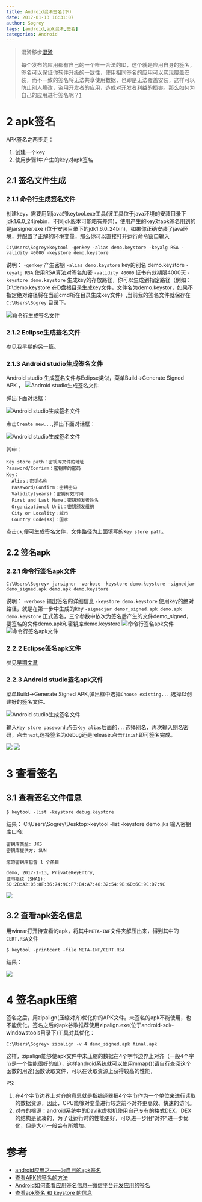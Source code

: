 ```yaml
---
title: Android混淆签名(下)
date: 2017-01-13 16:31:07
author: Sogrey
tags: [android,apk混淆,签名]
categories: Android
---
```


> 混淆移步[混淆](https://sogrey.github.io/article/Android%E6%B7%B7%E6%B7%86%E7%AD%BE%E5%90%8D%EF%BC%88%E4%B8%8A%EF%BC%89/)
> 
> 每个发布的应用都有自己的一个唯一合法的ID，这个就是应用自身的签名，签名可以保证你软件升级的一致性，使用相同签名的应用可以实现覆盖安装，而不一致的签名将无法共享使用数据，也即是无法覆盖安装，这样可以防止别人篡改，盗用开发者的应用，造成对开发者利益的损害。那么如何为自己的应用进行签名呢？[1](http://blog.sina.com.cn/s/blog_694394d30102vp3i.html)

<!-- more -->

# 2 apk签名

APK签名之两步走：

1. 创建一个key
2. 使用步骤1中产生的key对apk签名

## 2.1 签名文件生成
### 2.1.1 命令行生成签名文件
创建key，需要用到java的keytool.exe工具(该工具位于java环境的安装目录下jdk1.6.0_24jrebin，不同jdk版本可能略有差异)，使用产生的key对apk签名用到的是jarsigner.exe (位于安装目录下的jdk1.6.0_24bin)，如果你正确安装了java环境，并配置了正解的环境变量，那么你可以直接打开运行命令窗口输入

	C:\Users\Sogrey>keytool -genkey -alias demo.keystore -keyalg RSA -validity 40000 -keystore demo.keystore

说明： `-genkey` 产生密钥
`-alias demo.keystore` key的别名 demo.keystore
`-keyalg RSA` 使用RSA算法对签名加密
`-validity 40000` 证书有效期限4000天
`-keystore demo.keystore` 生成key的存放路径，你可以生成到指定路径（例如：D:\demo.keystore 在D盘根目录生成key文件，文件名为demo.keystor，如果不指定绝对路径将在当前cmd所在目录生成key文件）,当前我的签名文件就保存在 `C:\Users\Sogrey` 目录下。

![命令行生成签名文件](https://cdn.jsdelivr.net/gh/sogrey/cdn/imgs/2017-01-13_221026.jpg)

### 2.1.2 Eclipse生成签名文件
参见我早期的[另一篇](http://blog.sina.com.cn/s/blog_694394d30102w4i9.html)。
### 2.1.3 Android studio生成签名文件
Android studio 生成签名文件与Eclipse类似，菜单Build->Generate Signed APK ，
![Android studio生成签名文件](https://cdn.jsdelivr.net/gh/sogrey/cdn/imgs/%E5%9B%BE%E7%89%871.jpg)

弹出下面对话框：

![Android studio生成签名文件](https://cdn.jsdelivr.net/gh/sogrey/cdn/imgs/2017-01-13_223909.jpg)

点击`Create new...`,弹出下面对话框：

![Android studio生成签名文件](https://cdn.jsdelivr.net/gh/sogrey/cdn/imgs/2017-01-13_224524.jpg)

其中：

	Key store path：密钥库文件的地址 
	Password/Confirm：密钥库的密码 
	Key： 
	  Alias：密钥名称 
	  Password/Confirm：密钥密码 
	  Validity(years)：密钥有效时间 
	  First and Last Name：密钥颁发者姓名 
	  Organizational Unit：密钥颁发组织 
	  City or Locality：城市 
	  Country Code(XX)：国家 
点击`ok`,便可生成签名文件，文件路径为上面填写的`Key store path`。


## 2.2 签名apk
### 2.2.1 命令行签名apk文件

	C:\Users\Sogrey> jarsigner -verbose -keystore demo.keystore -signedjar demo_signed.apk demo.apk demo.keystore

说明： `-verbose` 输出签名的详细信息
`-keystore demo.keystore` 使用key的绝对路径，就是在第一步中生成的key
`-signedjar demor_signed.apk demo.apk demo.keystore` 正式签名，三个参数中依次为签名后产生的文件demo_signed，要签名的文件demo.apk和密钥库demo.keystore
![命令行签名apk文件](https://cdn.jsdelivr.net/gh/sogrey/cdn/imgs/2017-01-13_222555.jpg)
![命令行签名apk文件](https://cdn.jsdelivr.net/gh/sogrey/cdn/imgs/2017-01-13_222730.jpg)
### 2.2.2 Eclipse签名apk文件
参见[早期文章](http://blog.sina.com.cn/s/blog_694394d30102w4i9.html)
### 2.2.3 Android studio签名apk文件
菜单Build->Generate Signed APK,弹出框中选择`Choose existing...`,选择以创建好的签名文件。

![Android studio生成签名文件](https://cdn.jsdelivr.net/gh/sogrey/cdn/imgs/2017-01-13_223909.jpg)

输入`Key store password`,点击`Key alias`后面的`...`选择别名，再次输入别名密码，点击`next`,选择签名为debug还是release.点击`finish`即可签名完成。

![](https://cdn.jsdelivr.net/gh/sogrey/cdn/imgs/2017-01-13_225717.jpg)
![](https://cdn.jsdelivr.net/gh/sogrey/cdn/imgs/2017-01-13_230129.jpg)

# 3 查看签名
## 3.1 查看签名文件信息

	$ keytool -list -keystore debug.keystore 

结果：
	C:\Users\Sogrey\Desktop>keytool -list -keystore demo.jks
	输入密钥库口令:
	
	密钥库类型: JKS
	密钥库提供方: SUN
	
	您的密钥库包含 1 个条目
	
	demo, 2017-1-13, PrivateKeyEntry,
	证书指纹 (SHA1): 5D:2B:A2:05:8F:36:74:9C:F7:B4:A7:48:32:54:9B:6D:6C:9C:D7:9C
![](https://cdn.jsdelivr.net/gh/sogrey/cdn/imgs/2017-01-13_230705.jpg)

## 3.2 查看apk签名信息
用winrar打开待查看的apk，将其中`META-INF`文件夹解压出来，得到其中的`CERT.RSA`文件

	$ keytool -printcert -file META-INF/CERT.RSA

结果：

![](https://cdn.jsdelivr.net/gh/sogrey/cdn/imgs/2017-01-13_231453.jpg)

# 4 签名apk压缩

签名之后，用zipalign(压缩对齐)优化你的APK文件。未签名的apk不能使用，也不能优化。签名之后的apk谷歌推荐使用zipalign.exe(位于android-sdk-windowstools目录下)工具对其优化：

	C:\Users\Sogrey> zipalign -v 4 demo_signed.apk final.apk

这样，zipalign能够使apk文件中未压缩的数据在4个字节边界上对齐（一般4个字节是一个性能很好的值），这样android系统就可以使用mmap()(请自行查阅这个函数的用途)函数读取文件，可以在读取资源上获得较高的性能，

PS:

1. 在4个字节边界上对齐的意思就是指编译器把4个字节作为一个单位来进行读取的数据资源，因此，CPU能够对变量进行较之前不对齐更高效、快速的访问。
2. 对齐的根源：android系统中的Davlik虚拟机使用自己专有的格式DEX，DEX的结构是紧凑的，为了让运行时的性能更好，可以进一步用"对齐"进一步优化，但是大小一般会有所增加。


# 参考

* [android应用之——为自己的apk签名 ](http://blog.sina.com.cn/s/blog_694394d30102vp3i.html)
* [查看APK的签名的方法](http://blog.csdn.net/wed110/article/details/38303637)
* [Android如何查看应用签名信息--微信平台开发应用的签名](http://www.360doc.com/content/14/0908/05/9200790_407757027.shtml)
* [查看apk签名 和 keystore 的信息](http://janrone.com/2015/12/29/%E6%9F%A5%E7%9C%8Bapk%E7%AD%BE%E5%90%8D-%E5%92%8C-keystore-%E7%9A%84%E4%BF%A1%E6%81%AF/)
